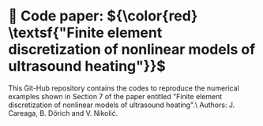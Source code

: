 # 📌 Code paper: ${\color{red} \textsf{"Finite element discretization of nonlinear models of ultrasound heating"}}$

This Git-Hub repository contains the codes to reproduce the numerical examples shown in Section 7 of the paper entitled "Finite element discretization of nonlinear models of ultrasound heating".\\
Authors: J. Careaga, B. Dörich and V. Nikolić.

